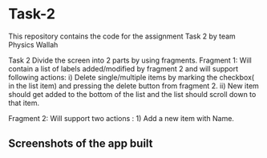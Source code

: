 # Task-2
This repository contains the code for the assignment Task 2 by team Physics Wallah

Task 2
Divide the screen into 2 parts by using fragments. 
Fragment 1: Will contain a list of labels added/modified by fragment 2 and will support following           actions:
                     i) Delete single/multiple items by marking the checkbox( in the list item) and pressing the delete button from fragment 2.
                ii) New item should get added to the bottom of the list and the list should scroll down to that item.

Fragment 2: Will support two actions :
                     1) Add a new item with Name.

## Screenshots of the app built


                     
                     

